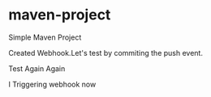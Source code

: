 # maven-project

Simple Maven Project

Created Webhook.Let's test by commiting the push event.

Test Again Again

I Triggering webhook now
